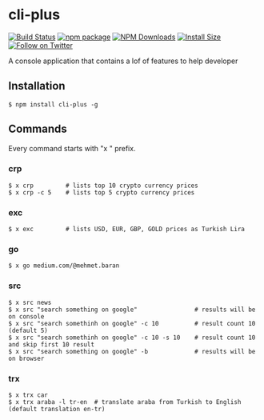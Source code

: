 # cli-plus

[![Build Status](https://travis-ci.org/mbrn/cli-plus.svg?branch=master)](https://travis-ci.org/mbrn/cli-plus)
[![npm package](https://img.shields.io/npm/v/cli-plus/latest.svg)](https://www.npmjs.com/package/cli-plus)
[![NPM Downloads](https://img.shields.io/npm/dt/cli-plus.svg?style=flat)](https://npmcharts.com/compare/cli-plus?minimal=true)
[![Install Size](https://packagephobia.now.sh/badge?p=cli-plus)](https://packagephobia.now.sh/result?p=cli-plus)
[![Follow on Twitter](https://img.shields.io/twitter/follow/baranmehmet.svg?label=follow+baranmehmet)](https://twitter.com/baranmehmet)

A console application that contains a lof of features to help developer

## Installation
    $ npm install cli-plus -g

## Commands
Every command starts with "x " prefix. 

### crp
    $ x crp         # lists top 10 crypto currency prices
    $ x crp -c 5    # lists top 5 crypto currency prices

### exc
    $ x exc         # lists USD, EUR, GBP, GOLD prices as Turkish Lira    

### go
    $ x go medium.com/@mehmet.baran
   
### src
    $ x src news
    $ x src "search something on google"                # results will be on console   
    $ x src "search somethinh on google" -c 10          # result count 10 (default 5)
    $ x src "search somethinh on google" -c 10 -s 10    # result count 10 and skip first 10 result   
    $ x src "search something on google" -b             # results will be on browser 
   
### trx
    $ x trx car
    $ x trx araba -l tr-en  # translate araba from Turkish to English (default translation en-tr)
